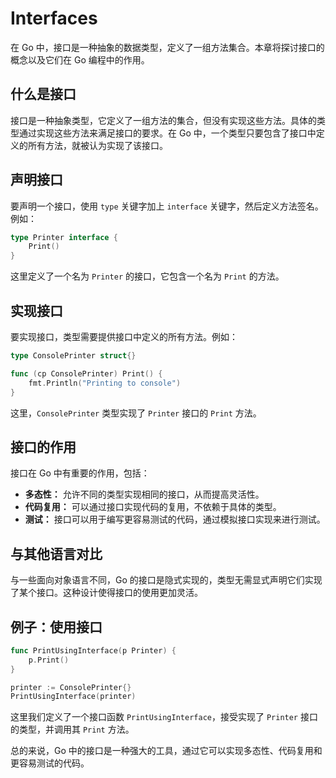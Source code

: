 # Interfaces

在 Go 中，接口是一种抽象的数据类型，定义了一组方法集合。本章将探讨接口的概念以及它们在 Go 编程中的作用。

## 什么是接口

接口是一种抽象类型，它定义了一组方法的集合，但没有实现这些方法。具体的类型通过实现这些方法来满足接口的要求。在 Go 中，一个类型只要包含了接口中定义的所有方法，就被认为实现了该接口。

## 声明接口

要声明一个接口，使用 `type` 关键字加上 `interface` 关键字，然后定义方法签名。例如：

```go
type Printer interface {
    Print()
}
```

这里定义了一个名为 `Printer` 的接口，它包含一个名为 `Print` 的方法。

## 实现接口

要实现接口，类型需要提供接口中定义的所有方法。例如：

```go
type ConsolePrinter struct{}

func (cp ConsolePrinter) Print() {
    fmt.Println("Printing to console")
}
```

这里，`ConsolePrinter` 类型实现了 `Printer` 接口的 `Print` 方法。

## 接口的作用

接口在 Go 中有重要的作用，包括：

- **多态性：** 允许不同的类型实现相同的接口，从而提高灵活性。
- **代码复用：** 可以通过接口实现代码的复用，不依赖于具体的类型。
- **测试：** 接口可以用于编写更容易测试的代码，通过模拟接口实现来进行测试。

## 与其他语言对比

与一些面向对象语言不同，Go 的接口是隐式实现的，类型无需显式声明它们实现了某个接口。这种设计使得接口的使用更加灵活。

## 例子：使用接口

```go
func PrintUsingInterface(p Printer) {
    p.Print()
}

printer := ConsolePrinter{}
PrintUsingInterface(printer)
```

这里我们定义了一个接口函数 `PrintUsingInterface`，接受实现了 `Printer` 接口的类型，并调用其 `Print` 方法。

总的来说，Go 中的接口是一种强大的工具，通过它可以实现多态性、代码复用和更容易测试的代码。
